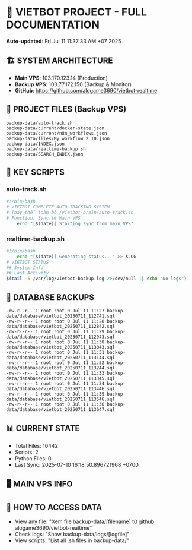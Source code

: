 # 🤖 VIETBOT PROJECT - FULL DOCUMENTATION
**Auto-updated**: Fri Jul 11 11:37:33 AM +07 2025

## 🏗️ SYSTEM ARCHITECTURE
- **Main VPS**: 103.170.123.14 (Production)
- **Backup VPS**: 103.77.172.150 (Backup & Monitor)
- **GitHub**: https://github.com/alogame3690/vietbot-realtime

## 📁 PROJECT FILES (Backup VPS)
```
backup-data/auto-track.sh
backup-data/current/docker-state.json
backup-data/current/n8n_workflows.json
backup-data/files/My_workflow_2_10.json
backup-data/INDEX.json
backup-data/realtime-backup.sh
backup-data/SEARCH_INDEX.json
```

## 🔧 KEY SCRIPTS
### auto-track.sh
```bash
#!/bin/bash
# VIETBOT COMPLETE AUTO TRACKING SYSTEM
# Thay thế toàn bộ /vietbot-brain/auto-track.sh
# Function: Sync từ Main VPS
    echo "[$(date)] Starting sync from main VPS"
```
### realtime-backup.sh
```bash
#!/bin/bash
    echo "[$(date)] Generating status..." >> $LOG
# VIETBOT STATUS
## System Info
## Last Activity
$(tail -5 /var/log/vietbot-backup.log 2>/dev/null || echo "No logs")
```

## 💾 DATABASE BACKUPS
```
-rw-r--r-- 1 root root 0 Jul 11 11:27 backup-data/database/vietbot_20250711_112741.sql
-rw-r--r-- 1 root root 0 Jul 11 11:28 backup-data/database/vietbot_20250711_112842.sql
-rw-r--r-- 1 root root 0 Jul 11 11:29 backup-data/database/vietbot_20250711_112943.sql
-rw-r--r-- 1 root root 0 Jul 11 11:30 backup-data/database/vietbot_20250711_113043.sql
-rw-r--r-- 1 root root 0 Jul 11 11:31 backup-data/database/vietbot_20250711_113144.sql
-rw-r--r-- 1 root root 0 Jul 11 11:32 backup-data/database/vietbot_20250711_113244.sql
-rw-r--r-- 1 root root 0 Jul 11 11:33 backup-data/database/vietbot_20250711_113345.sql
-rw-r--r-- 1 root root 0 Jul 11 11:34 backup-data/database/vietbot_20250711_113446.sql
-rw-r--r-- 1 root root 0 Jul 11 11:35 backup-data/database/vietbot_20250711_113546.sql
-rw-r--r-- 1 root root 0 Jul 11 11:36 backup-data/database/vietbot_20250711_113647.sql
```

## 📊 CURRENT STATE
- Total Files: 10442
- Scripts: 2
- Python Files: 0
- Last Sync: 2025-07-10 16:18:50.896721968 +0700

## 🖥️ MAIN VPS INFO


## 🚨 HOW TO ACCESS DATA
- View any file: "Xem file backup-data/[filename] từ github alogame3690/vietbot-realtime"
- Check logs: "Show backup-data/logs/[logfile]"
- View scripts: "List all .sh files in backup-data/"
